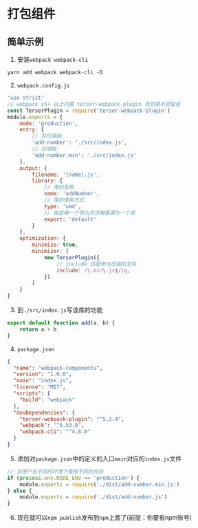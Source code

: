 # 打包组件
## 简单示例
1. 安装`webpack webpack-cli`
```
yarn add webpack webpack-cli -D
```
2. `webpack.config.js`
```javascript
'use strict'
// webpack v5+ 以上内置 terser-webpack-plugin 否则需手动安装
const TerserPlugin = require('terser-webpack-plugin')
module.exports = {
    mode: 'production',
    entry: {
        // 非压缩版
        'add-number': './src/index.js',
        // 压缩版
        'add-number.min': './src/index.js'
    },
    output: {
        filename: '[name].js',
        library: {
            // 库的名称
            name: 'addNumber',
            // 库的使用方式
            type: 'umd',
            // 指定哪一个导出应该被暴漏为一个库
            export: 'default'
        }
    },
    optimization: {
        minimize: true,
        minimizer: [
            new TerserPlugin({
                // include 匹配参与压缩的文件
                include: /\.min\.js$/ig,
            })
        ]
    }
}
```
3. 到`./src/index.js`写该库的功能
```javascript
export default function add(a, b) {
    return a + b
}
```
4. `package.json`
```json
{
  "name": "webpack-components",
  "version": "1.0.0",
  "main": "index.js",
  "license": "MIT",
  "scripts": {
    "build": "webpack"
  },
  "devDependencies": {
    "terser-webpack-plugin": "^5.2.4",
    "webpack": "^5.53.0",
    "webpack-cli": "^4.8.0"
  }
}
```
5. 添加对`package.json`中的定义的入口`main`对应的`index.js`文件
```javascript
// 当用户在不同的环境下使用不同的代码
if (process.env.NODE_ENV == 'production') {
    module.exports = require('./dist/add-number.min.js')
} else {
    module.exports = require('./dist/add-number.js')
}
```
6. 现在就可以`npm publish`发布到`npm`上面了(前提：你要有npm账号)